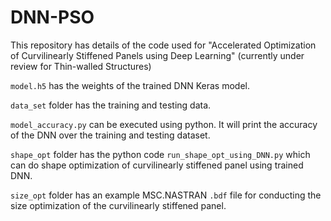 # DNN-PSO

This repository has details of the code used for "Accelerated Optimization of Curvilinearly Stiffened Panels using Deep Learning" (currently under review for Thin-walled Structures)

`model.h5` has the weights of the trained DNN Keras model.

`data_set` folder has the training and testing data. 

`model_accuracy.py` can be executed using python. It will print the accuracy of the DNN over the training and testing dataset.

`shape_opt` folder has the python code `run_shape_opt_using_DNN.py` which can do shape optimization of curvilinearly stiffened panel using trained DNN. 

`size_opt` folder has an example MSC.NASTRAN `.bdf` file for conducting the size optimization of the curvilinearly stiffened panel.
